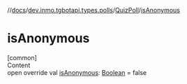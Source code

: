 //[docs](../../../index.md)/[dev.inmo.tgbotapi.types.polls](../index.md)/[QuizPoll](index.md)/[isAnonymous](is-anonymous.md)



# isAnonymous  
[common]  
Content  
open override val [isAnonymous](is-anonymous.md): [Boolean](https://kotlinlang.org/api/latest/jvm/stdlib/kotlin/-boolean/index.html) = false  



